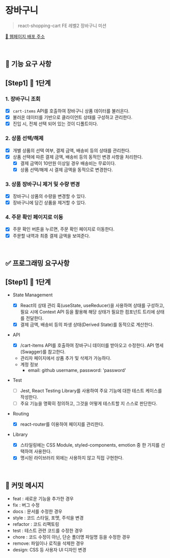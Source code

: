 # 장바구니

> react-shopping-cart
> FE 레벨2 장바구니 미션

[🔗 웹페이지 배포 주소]()

<br>

## 🎯 기능 요구 사항

## [Step1] 🎨 1단계

### 1. 장바구니 조회

- [x] `cart-items` API를 호출하여 장바구니 상품 데이터를 불러온다.
- [x] 불러온 데이터를 기반으로 클라이언트 상태를 구성하고 관리한다.
- [x] 진입 시, 전체 선택 되어 있는 것이 디폴트이다.

### 2. 상품 선택/해제

- [x] 개별 상품의 선택 여부, 결제 금액, 배송비 등의 상태를 관리한다.
- [x] 상품 선택에 따른 결제 금액, 배송비 등의 동적인 변경 사항을 처리한다.
    - [x] 결제 금액이 10만원 이상일 경우 배송비는 무료이다.
    - [x] 상품 선택/해제 시 결제 금액을 동적으로 변경한다.

### 3. 상품 장바구니 제거 및 수량 변경

- [x] 장바구니 상품의 수량을 변경할 수 있다.
- [x] 장바구니에 담긴 상품을 제거할 수 있다.

### 4. 주문 확인 페이지로 이동

- [x] 주문 확인 버튼을 누르면, 주문 확인 페이지로 이동한다.
- [x] 주문할 내역과 최종 결제 금액을 보여준다.

<br>

## ✅ 프로그래밍 요구사항

## [Step1] 🎨 1단계

- State Management
    - [x] React의 상태 관리 훅(useState, useReducer)을 사용하여 상태를 구성하고, 필요 시에 Context API 등을 활용해 해당 상태가 필요한 컴포넌트 트리에 상태를 전달한다.
    - [x] 결제 금액, 배송비 등의 파생 상태(Derived State)를 동적으로 계산한다.

- API
    - [x] /cart-items API를 호출하여 장바구니 데이터를 받아오고 수정한다. API 명세(Swagger)를 참고한다.
    - 관리자 페이지에서 상품 추가 및 삭제가 가능하다.
    - 계정 정보
        - email: github username, password: 'password'

- Test
    - [ ] Jest, React Testing Library를 사용하여 주요 기능에 대한 테스트 케이스를 작성한다.
    - [ ] 주요 기능을 명확히 정의하고, 그것을 어떻게 테스트할 지 스스로 판단한다.

- Routing
    - [x] react-router를 이용하여 페이지를 관리한다.

- Library
  - [x] 스타일링에는 CSS Module, styled-components, emotion 중 한 가지를 선택하여 사용한다.
  - [x] 명시된 라이브러리 외에는 사용하지 않고 직접 구현한다.

<br>

## 📝 커밋 메시지

- feat : 새로운 기능을 추가한 경우
- fix : 버그 수정
- docs : 문서를 수정한 경우
- style : 코드 스타일, 포멧, 주석을 변경
- refactor : 코드 리팩토링
- test : 테스트 관련 코드를 수정한 경우
- chore : 코드 수정이 아닌, 단순 폴더명 파일명 등을 수정한 경우
- remove: 파일이나 로직을 삭제한 경우
- design: CSS 등 사용자 UI 디자인 변경
